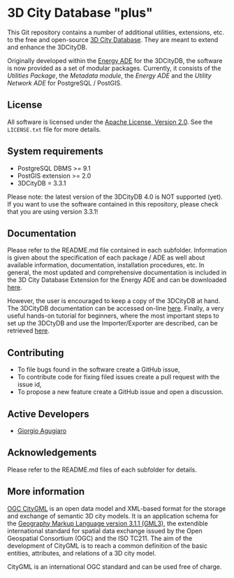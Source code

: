 3D City Database "plus"
================

This Git repository contains a number of additional utilities, extensions, etc. to the free and open-source [3D City Database](http://www.3dcitydb.org). They are meant to extend and enhance the 3DCityDB.



Originally developed within the [Energy ADE](https://github.com/gioagu/3dcitydb_ade/tree/master/02_energy_ade) for the 3DCityDB, the software is now provided as a set of modular packages. Currently, it consists of the *Utilities Package*, the *Metadata module*, the *Energy ADE* and the *Utility Network ADE* for PostgreSQL / PostGIS. 

License
-------
All software is licensed under the [Apache License, Version 2.0](http://www.apache.org/licenses/LICENSE-2.0). See the `LICENSE.txt` file for more details.

System requirements
-------------------
* PostgreSQL DBMS >= 9.1 
* PostGIS extension >= 2.0
* 3DCityDB = 3.3.1

Please note: the latest version of the 3DCityDB 4.0 is NOT supported (yet). If you want to use the software contained in this repository, please check that you are using version 3.3.1!

Documentation
-------------
Please refer to the README.md file contained in each subfolder. Information is given about the specification of each package / ADE as well about available information, documentation, installation procedures, etc.
In general, the most updated and comprehensive documentation is included in the 3D City Database Extension for the Energy ADE and can be downloaded [here](https://github.com/gioagu/3dcitydb_ade/tree/master/02_energy_ade/manual).

However, the user is encouraged to keep a copy of the 3DCityDB at hand. The 3DCityDB documentation can be accessed on-line [here](https://github.com/3dcitydb/3dcitydb/tree/master/Documentation).
Finally, a very useful hands-on tutorial for beginners, where the most important steps to set up the 3DCtyDB and use the Importer/Exporter are described, can be retrieved [here](https://github.com/3dcitydb/tutorials).

Contributing
------------
* To file bugs found in the software create a GitHub issue,
* To contribute code for fixing filed issues create a pull request with the issue id,
* To propose a new feature create a GitHub issue and open a discussion.

Active Developers
--------------------
* [Giorgio Agugiaro](mailto:g.agugiaro@tudelft.nl)

Acknowledgements  
-----------------------------------
Please refer to the README.md files of each subfolder for details.

More information
----------------
[OGC CityGML](http://www.opengeospatial.org/standards/citygml) is an open data model and XML-based format for the storage and exchange of semantic 3D city models. It is an application schema for the [Geography Markup Language version 3.1.1 (GML3)](http://www.opengeospatial.org/standards/gml), the extendible international standard for spatial data exchange issued by the Open Geospatial Consortium (OGC) and the ISO TC211. The aim of the development of CityGML is to reach a common definition of the basic entities, attributes, and relations of a 3D city model.

CityGML is an international OGC standard and can be used free of charge.

